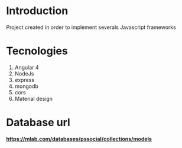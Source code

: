 # Introduction 
Project created in order to implement severals Javascript frameworks

# Tecnologies

1.	Angular 4
2.	NodeJs
3.	express
4.	mongodb
5.  cors
6.  Material design 

# Database url

**https://mlab.com/databases/pssocial/collections/models**